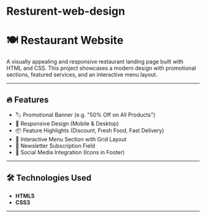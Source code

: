 # Resturent-web-design

# 🍽️ Restaurant Website

A visually appealing and responsive restaurant landing page built with HTML and CSS. This project showcases a modern design with promotional sections, featured services, and an interactive menu layout.

---

## 🔥 Features

- 🏷️ Promotional Banner (e.g. "50% Off on All Products")
- 📱 Responsive Design (Mobile & Desktop)
- 📦 Feature Highlights (Discount, Fresh Food, Fast Delivery)
- 🍕 Interactive Menu Section with Grid Layout
- 📨 Newsletter Subscription Field
- 🔗 Social Media Integration (Icons in Footer)

---

## 🛠️ Technologies Used

- **HTML5**
- **CSS3**

---

